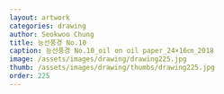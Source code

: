```yaml
---
layout: artwork 
categories: drawing 
author: Seokwoo Chung 
title: 능선풍경 No.10 
caption: 능선풍경 No.10_oil on oil paper_24×16㎝_2018 
image: /assets/images/drawing/drawing225.jpg 
thumb: /assets/images/drawing/thumbs/drawing225.jpg 
order: 225 
---
```

